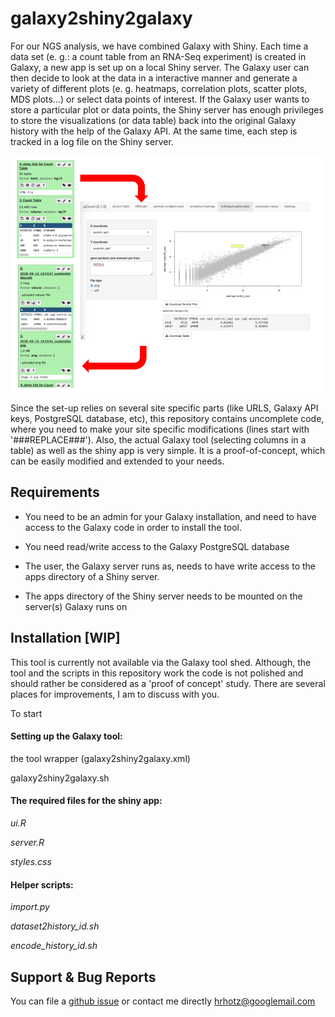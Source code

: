 galaxy2shiny2galaxy
===================


For our NGS analysis, we have combined Galaxy with Shiny. Each time a data set (e. g.: a count table from an RNA-Seq experiment) is created in Galaxy, a new app is set up on a local Shiny server. The Galaxy user can then decide to look at the data in a interactive manner and generate a variety of different plots (e. g. heatmaps, correlation plots, scatter plots, MDS plots...) or select data points of interest. If the Galaxy user wants to store a particular plot or data points, the Shiny server has enough privileges to store the visualizations (or data table) back into the original Galaxy history with the help of the Galaxy API. At the same time, each step is tracked in a log file on the Shiny server.

![image](https://github.com/hrhotz/galaxy2shiny2galaxy/blob/master/Galaxy2Shiny2Galaxy.png)

Since the set-up relies on several site specific parts (like URLS, Galaxy API keys, PostgreSQL database, etc), this repository contains uncomplete code, where you need to make your site specific modifications (lines start with '###REPLACE###'). Also, the actual Galaxy tool (selecting columns in a table) as well as the shiny app is very simple. It is a proof-of-concept, which can be easily modified and extended to your needs.




Requirements
------------

 * You need to be an admin for your Galaxy installation, and need to have access to the Galaxy code in order to install the tool. 
 * You need read/write access to the Galaxy PostgreSQL database
 
 * The user, the Galaxy server runs as, needs to have write access to the apps directory of a Shiny server. 
 
 * The apps directory of the Shiny server needs to be mounted on the server(s) Galaxy runs on 


Installation   [WIP]
------------

This tool is currently not available via the Galaxy tool shed. Although, the tool and the scripts in this repository work the code is not polished and should rather be considered as a 'proof of concept' study. There are several places for improvements, I am to discuss with you.

To start 

#### Setting up the Galaxy tool:

the tool wrapper (galaxy2shiny2galaxy.xml)

galaxy2shiny2galaxy.sh




#### The required files for the shiny app:
 
_ui.R_ 

_server.R_

_styles.css_


#### Helper scripts:

_import.py_

_dataset2history_id.sh_

_encode_history_id.sh_





Support & Bug Reports
---------------------

You can file a [github issue](https://github.com/hrhots/galaxy2shiny2galaxy/issues) or contact me directly  hrhotz@googlemail.com 

